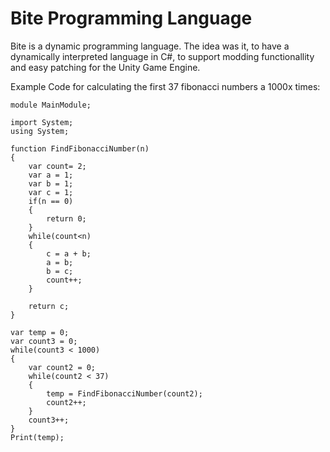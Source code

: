 # Bite Programming Language
Bite
is a dynamic programming language.
The idea was it, to have a dynamically interpreted language in C#, to support modding functionallity and easy patching for the Unity Game Engine.

Example Code for calculating the first 37 fibonacci numbers a 1000x times:
```
module MainModule;

import System;
using System;

function FindFibonacciNumber(n)
{
    var count= 2;
    var a = 1;
    var b = 1;
    var c = 1;
    if(n == 0)
    {
        return 0;
    }
    while(count<n)
    {
        c = a + b;
        a = b;
        b = c; 
        count++;
    }

    return c;
}

var temp = 0;
var count3 = 0;
while(count3 < 1000)
{
    var count2 = 0;
    while(count2 < 37)
    {
        temp = FindFibonacciNumber(count2);
        count2++;
    }
    count3++;
}
Print(temp);
```
